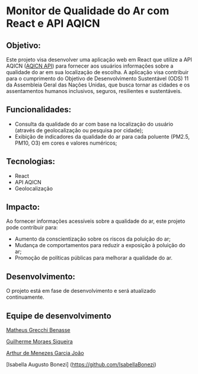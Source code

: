 # Monitor de Qualidade do Ar com React e API AQICN

## Objetivo:

Este projeto visa desenvolver uma aplicação web em React que utilize a API AQICN ([AQICN API](https://aqicn.org/here/)) para fornecer aos usuários informações sobre a qualidade do ar em sua localização de escolha. A aplicação visa contribuir para o cumprimento do Objetivo de Desenvolvimento Sustentável (ODS) 11 da Assembleia Geral das Nações Unidas, que busca tornar as cidades e os assentamentos humanos inclusivos, seguros, resilientes e sustentáveis.

## Funcionalidades:

- Consulta da qualidade do ar com base na localização do usuário (através de geolocalização ou pesquisa por cidade);
- Exibição de indicadores da qualidade do ar para cada poluente (PM2.5, PM10, O3) em cores e valores numéricos;

## Tecnologias:

- React
- API AQICN
- Geolocalização

## Impacto:

Ao fornecer informações acessíveis sobre a qualidade do ar, este projeto pode contribuir para:

- Aumento da conscientização sobre os riscos da poluição do ar;
- Mudança de comportamentos para reduzir a exposição à poluição do ar;
- Promoção de políticas públicas para melhorar a qualidade do ar.

## Desenvolvimento:

O projeto está em fase de desenvolvimento e será atualizado continuamente.

## Equipe de desenvolvimento

[Matheus Grecchi Benasse](https://github.com/1Matzh)

[Guilherme Moraes Siqueira](https://github.com/guilhermemoraessiqueira)

[Arthur de Menezes Garcia João](https://github.com/art3303)

[Isabella Augusto Bonezi] (https://github.com/IsabellaBonezi)


